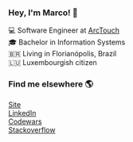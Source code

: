 ### Hey, I'm Marco! 👋

💻 Software Engineer at [ArcTouch](https://www.linkedin.com/company/arctouch/) <br>
🎓 Bachelor in Information Systems <br>
🇧🇷 Living in Florianópolis, Brazil <br>
🇱🇺 Luxembourgish citizen

### Find me elsewhere 🌎

[Site](https://marcoamorim.vercel.app) <br>
[LinkedIn](https://www.linkedin.com/in/marcoamrm) <br>
[Codewars](https://www.codewars.com/users/marco-amorim) <br>
[Stackoverflow](https://stackoverflow.com/users/12823161/marco-amorim)
